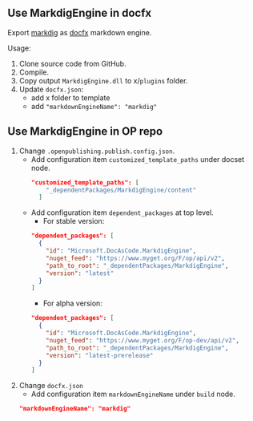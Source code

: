 ## Use MarkdigEngine in docfx

Export [markdig](https://github.com/lunet-io/markdig) as [docfx](https://github.com/dotnet/docfx) markdown engine.

Usage:
1. Clone source code from GitHub.
2. Compile.
3. Copy output `MarkdigEngine.dll` to x/`plugins` folder.
4. Update `docfx.json`:
   * add x folder to template
   * add `"markdownEngineName": "markdig"`

## Use MarkdigEngine in OP repo

1. Change `.openpublishing.publish.config.json`.
   - Add configuration item `customized_template_paths` under docset node.
     ```json
     "customized_template_paths": [
         "_dependentPackages/MarkdigEngine/content"
       ]
     ```
   - Add configuration item `dependent_packages` at top level.
     * For stable version:
     ```json
     "dependent_packages": [
       {
         "id": "Microsoft.DocAsCode.MarkdigEngine",
         "nuget_feed": "https://www.myget.org/F/op/api/v2",
         "path_to_root": "_dependentPackages/MarkdigEngine",
         "version": "latest"
       }
     ]
     ```
     * For alpha version:
     ```json
     "dependent_packages": [
       {
         "id": "Microsoft.DocAsCode.MarkdigEngine",
         "nuget_feed": "https://www.myget.org/F/op-dev/api/v2",
         "path_to_root": "_dependentPackages/MarkdigEngine",
         "version": "latest-prerelease"
       }
     ]
     ```
2. Change `docfx.json`
   - Add configuration item `markdownEngineName` under `build` node.
   ```json
   "markdownEngineName": "markdig"
   ```




   
